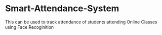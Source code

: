 # Smart-Attendance-System
This can be used to track attendance of students attending Online Classes using Face Recoginition
